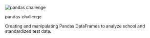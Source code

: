 ![pandas challenge](https://user-images.githubusercontent.com/93561950/159825229-8e0fce03-1dcd-45b1-a8c4-554c5eb71a2f.png)

pandas-challenge
 
Creating and manipulating Pandas DataFrames to analyze school and standardized test data.
